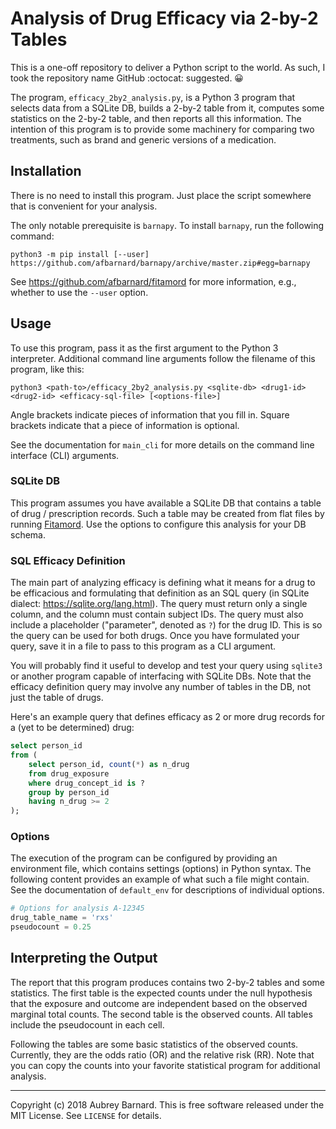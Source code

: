 Analysis of Drug Efficacy via 2-by-2 Tables
===========================================

This is a one-off repository to deliver a Python script to the world.
As such, I took the repository name GitHub :octocat: suggested.
:grinning:

The program, `efficacy_2by2_analysis.py`, is a Python 3 program that
selects data from a SQLite DB, builds a 2-by-2 table from it, computes
some statistics on the 2-by-2 table, and then reports all this
information.  The intention of this program is to provide some machinery
for comparing two treatments, such as brand and generic versions of a
medication.


Installation
------------

There is no need to install this program.  Just place the script
somewhere that is convenient for your analysis.

The only notable prerequisite is `barnapy`.  To install `barnapy`, run
the following command:

    python3 -m pip install [--user] https://github.com/afbarnard/barnapy/archive/master.zip#egg=barnapy

See https://github.com/afbarnard/fitamord for more information, e.g.,
whether to use the `--user` option.


Usage
-----

To use this program, pass it as the first argument to the Python 3
interpreter.  Additional command line arguments follow the filename of
this program, like this:

    python3 <path-to>/efficacy_2by2_analysis.py <sqlite-db> <drug1-id> <drug2-id> <efficacy-sql-file> [<options-file>]

Angle brackets indicate pieces of information that you fill in.  Square
brackets indicate that a piece of information is optional.

See the documentation for `main_cli` for more details on the command
line interface (CLI) arguments.


### SQLite DB ###

This program assumes you have available a SQLite DB that contains a
table of drug / prescription records.  Such a table may be created from
flat files by running [Fitamord](
https://github.com/afbarnard/fitamord).  Use the options to configure
this analysis for your DB schema.


### SQL Efficacy Definition ###

The main part of analyzing efficacy is defining what it means for a drug
to be efficacious and formulating that definition as an SQL query (in
SQLite dialect: https://sqlite.org/lang.html).  The query must return
only a single column, and the column must contain subject IDs.  The
query must also include a placeholder ("parameter", denoted as `?`) for
the drug ID.  This is so the query can be used for both drugs.  Once you
have formulated your query, save it in a file to pass to this program as
a CLI argument.

You will probably find it useful to develop and test your query using
`sqlite3` or another program capable of interfacing with SQLite DBs.
Note that the efficacy definition query may involve any number of tables
in the DB, not just the table of drugs.

Here's an example query that defines efficacy as 2 or more drug records
for a (yet to be determined) drug:

```sql
select person_id
from (
    select person_id, count(*) as n_drug
    from drug_exposure
    where drug_concept_id is ?
    group by person_id
    having n_drug >= 2
);
```


### Options ###

The execution of the program can be configured by providing an
environment file, which contains settings (options) in Python syntax.
The following content provides an example of what such a file might
contain.  See the documentation of `default_env` for descriptions of
individual options.

```python
# Options for analysis A-12345
drug_table_name = 'rxs'
pseudocount = 0.25
```


Interpreting the Output
-----------------------

The report that this program produces contains two 2-by-2 tables and
some statistics.  The first table is the expected counts under the null
hypothesis that the exposure and outcome are independent based on the
observed marginal total counts.  The second table is the observed
counts.  All tables include the pseudocount in each cell.

Following the tables are some basic statistics of the observed counts.
Currently, they are the odds ratio (OR) and the relative risk (RR).
Note that you can copy the counts into your favorite statistical
program for additional analysis.


-----

Copyright (c) 2018 Aubrey Barnard.  This is free software released under
the MIT License.  See `LICENSE` for details.
